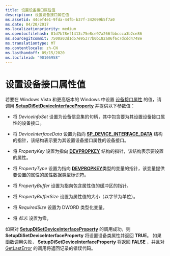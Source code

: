 ```yaml
---
title: 设置设备接口属性值
description: 设置设备接口属性值
ms.assetid: 44cef4e1-9fda-44fb-b37f-342099b5f7a0
ms.date: 04/20/2017
ms.localizationpriority: medium
ms.openlocfilehash: 81d7b78ef1413c75e8ce97a266fbbccca3b2ce86
ms.sourcegitcommit: 7500a03d1d57e95377b0b182a06f6c7dcdd4748e
ms.translationtype: MT
ms.contentlocale: zh-CN
ms.lasthandoff: 09/15/2020
ms.locfileid: "90106958"
---
```

# <a name="setting-a-device-interface-property-value"></a>设置设备接口属性值


若要在 Windows Vista 和更高版本的 Windows 中设置 [设备接口属性](/previous-versions/ff541409(v=vs.85)) 的值，请调用 [**SetupDiSetDeviceInterfaceProperty**](/windows/desktop/api/setupapi/nf-setupapi-setupdisetdeviceinterfacepropertyw) 并提供以下参数值：

-   将 *DeviceInfoSet* 设置为设备信息集的句柄，其中包含要为其设置设备接口属性的设备接口。

-   将 *DeviceInterfaceData* 设置为指向 [**SP_DEVICE_INTERFACE_DATA**](/windows/win32/api/setupapi/ns-setupapi-sp_device_interface_data) 结构的指针，该结构表示要为其设置设备接口属性的设备接口。

-   将 *PropertyKey* 设置为指向 [**DEVPROPKEY**](./devpropkey.md) 结构的指针，该结构表示要设置的属性。

-   将 *PropertyType* 设置为指向 [**DEVPROPKEY**](./devpropkey.md)类型的变量的指针，该变量提供要设置的属性的属性数据类型标识符。

-   将 *PropertyBuffer* 设置为指向包含属性值的缓冲区的指针。

-   将 *PropertyBufferSize* 设置为属性值的大小（以字节为单位）。

-   将 *RequiredSize* 设置为 DWORD 类型化变量。

-   将 *标志* 设置为零。

如果对 [**SetupDiSetDeviceInterfaceProperty**](/windows/desktop/api/setupapi/nf-setupapi-setupdisetdeviceinterfacepropertyw) 的调用成功，则 **SetupDiSetDeviceInterfaceProperty** 将设置设备类属性并返回 **TRUE**。 如果函数调用失败， **SetupDiSetDeviceInterfaceProperty** 将返回 **FALSE** ，并且对 [GetLastError](https://go.microsoft.com/fwlink/p/?linkid=169416) 的调用将返回记录的错误代码。

 

